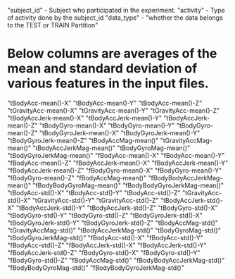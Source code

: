 "subject_id"  - Subject who participated in the experiment.
"activity"  - Type of activity done by the subject_id
"data_type" - "whether the data belongs to the TEST or TRAIN Partition"

# Below columns are averages of the mean and standard deviation of various features in the input files.
"tBodyAcc-mean()-X" 
"tBodyAcc-mean()-Y" 
"tBodyAcc-mean()-Z" 
"tGravityAcc-mean()-X" 
"tGravityAcc-mean()-Y" 
"tGravityAcc-mean()-Z" 
"tBodyAccJerk-mean()-X" 
"tBodyAccJerk-mean()-Y" 
"tBodyAccJerk-mean()-Z" 
"tBodyGyro-mean()-X" 
"tBodyGyro-mean()-Y" 
"tBodyGyro-mean()-Z" 
"tBodyGyroJerk-mean()-X" 
"tBodyGyroJerk-mean()-Y" 
"tBodyGyroJerk-mean()-Z" 
"tBodyAccMag-mean()" 
"tGravityAccMag-mean()" 
"tBodyAccJerkMag-mean()" 
"tBodyGyroMag-mean()" 
"tBodyGyroJerkMag-mean()" 
"fBodyAcc-mean()-X" 
"fBodyAcc-mean()-Y" 
"fBodyAcc-mean()-Z" 
"fBodyAccJerk-mean()-X" 
"fBodyAccJerk-mean()-Y" 
"fBodyAccJerk-mean()-Z" 
"fBodyGyro-mean()-X" 
"fBodyGyro-mean()-Y" 
"fBodyGyro-mean()-Z" 
"fBodyAccMag-mean()" 
"fBodyBodyAccJerkMag-mean()" 
"fBodyBodyGyroMag-mean()" 
"fBodyBodyGyroJerkMag-mean()" 
"tBodyAcc-std()-X" 
"tBodyAcc-std()-Y" 
"tBodyAcc-std()-Z" 
"tGravityAcc-std()-X" 
"tGravityAcc-std()-Y" 
"tGravityAcc-std()-Z" 
"tBodyAccJerk-std()-X" 
"tBodyAccJerk-std()-Y" 
"tBodyAccJerk-std()-Z" 
"tBodyGyro-std()-X" 
"tBodyGyro-std()-Y" 
"tBodyGyro-std()-Z" 
"tBodyGyroJerk-std()-X" 
"tBodyGyroJerk-std()-Y" 
"tBodyGyroJerk-std()-Z" 
"tBodyAccMag-std()" 
"tGravityAccMag-std()" 
"tBodyAccJerkMag-std()" 
"tBodyGyroMag-std()" 
"tBodyGyroJerkMag-std()" 
"fBodyAcc-std()-X" 
"fBodyAcc-std()-Y" 
"fBodyAcc-std()-Z" 
"fBodyAccJerk-std()-X" 
"fBodyAccJerk-std()-Y" 
"fBodyAccJerk-std()-Z" 
"fBodyGyro-std()-X" 
"fBodyGyro-std()-Y" 
"fBodyGyro-std()-Z" 
"fBodyAccMag-std()" 
"fBodyBodyAccJerkMag-std()" 
"fBodyBodyGyroMag-std()" 
"fBodyBodyGyroJerkMag-std()"